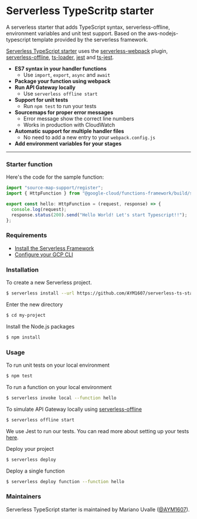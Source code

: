 # Serverless TypeScritp starter

A serverless starter that adds TypeScript syntax, serverless-offline, environment variables and unit test support. Based on the aws-nodejs-typescript template provided by the serverless framework.

[Serverless TypeScript starter](https://github.com/AYM1607/serverless-ts-starter) uses the [serverless-webpack](https://github.com/serverless-heaven/serverless-webpack) plugin, [serverless-offline](https://github.com/dherault/serverless-offline), [ts-loader](https://github.com/TypeStrong/ts-loader), [jest](https://github.com/facebook/jest) and [ts-jest](https://github.com/kulshekhar/ts-jest).

- **ES7 syntax in your handler functions**
  - Use `import`, `export`, `async` and `await`
- **Package your function using webpack**
- **Run API Gateway locally**
  - Use `serverless offline start`
- **Support for unit tests**
  - Run `npm test` to run your tests
- **Sourcemaps for proper error messages**
  - Error message show the correct line numbers
  - Works in production with CloudWatch
- **Automatic support for multiple handler files**
  - No need to add a new entry to your `webpack.config.js`
- **Add environment variables for your stages**

---

### Starter function

Here's the code for the sample function:

```typescript
import "source-map-support/register";
import { HttpFunction } from "@google-cloud/functions-framework/build/src/functions";

export const hello: HttpFunction = (request, response) => {
  console.log(request);
  response.status(200).send("Hello World! Let's start Typescript!!");
};
```

### Requirements

- [Install the Serverless Framework](https://serverless.com/framework/docs/providers/google/guide/installation/)
- [Configure your GCP CLI](https://serverless.com/framework/docs/providers/google/guide/credentials/)

### Installation

To create a new Serverless project.

```bash
$ serverless install --url https://github.com/AYM1607/serverless-ts-starter --name my-project
```

Enter the new directory

```bash
$ cd my-project
```

Install the Node.js packages

```bash
$ npm install
```

### Usage

To run unit tests on your local environment

```bash
$ npm test
```

To run a function on your local environment

```bash
$ serverless invoke local --function hello
```

To simulate API Gateway locally using [serverless-offline](https://github.com/dherault/serverless-offline)

```bash
$ serverless offline start
```

We use Jest to run our tests. You can read more about setting up your tests [here](https://facebook.github.io/jest/docs/en/getting-started.html#content).

Deploy your project

```bash
$ serverless deploy
```

Deploy a single function

```bash
$ serverless deploy function --function hello
```

### Maintainers

Serverless TypeScript starter is maintained by Mariano Uvalle ([@AYM1607](https://github.com/AYM1607)).
